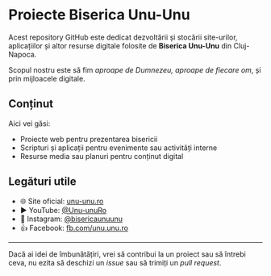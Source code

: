 # Proiecte Biserica Unu-Unu

Acest repository GitHub este dedicat dezvoltării și stocării site-urilor, aplicațiilor și altor resurse digitale folosite de **Biserica Unu-Unu** din Cluj-Napoca. 

Scopul nostru este să fim *aproape de Dumnezeu, aproape de fiecare om*, și prin mijloacele digitale.

## Conținut

Aici vei găsi:
- Proiecte web pentru prezentarea bisericii
- Scripturi și aplicații pentru evenimente sau activități interne
- Resurse media sau planuri pentru conținut digital

## Legături utile

- 🌐 Site oficial: [unu-unu.ro](https://www.unu-unu.ro)
- ▶️ YouTube: [@Unu-unuRo](https://www.youtube.com/@Unu-unuRo)
- 📸 Instagram: [@bisericaunuunu](http://instagram.com/bisericaunuunu)
- 👍 Facebook: [fb.com/unu.unu.ro](https://facebook.com/unu.unu.ro/)

---

Dacă ai idei de îmbunătățiri, vrei să contribui la un proiect sau să întrebi ceva, nu ezita să deschizi un *issue* sau să trimiți un *pull request*.
